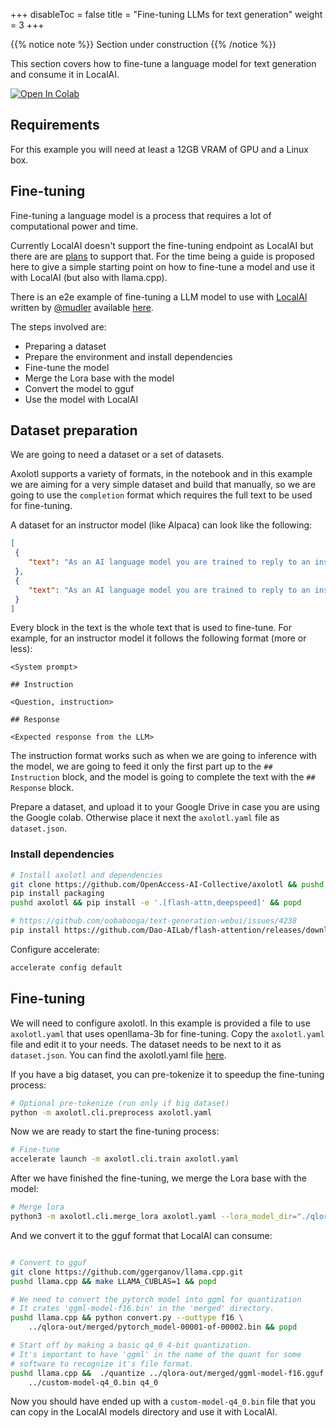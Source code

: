 
+++
disableToc = false
title = "Fine-tuning LLMs for text generation"
weight = 3
+++

{{% notice note %}}
Section under construction
{{% /notice %}}

This section covers how to fine-tune a language model for text generation and consume it in LocalAI.

[![Open In Colab](https://colab.research.google.com/assets/colab-badge.svg)]([https://colab.research.google.com/github/huggingface/autotrain-advanced/blob/main/colabs/AutoTrain_LLM.ipynb](https://colab.research.google.com/github/mudler/LocalAI/blob/master/examples/e2e-fine-tuning/notebook.ipynb))

## Requirements

For this example you will need at least a 12GB VRAM of GPU and a Linux box.

## Fine-tuning

Fine-tuning a language model is a process that requires a lot of computational power and time.

Currently LocalAI doesn't support the fine-tuning endpoint as LocalAI but there are are [plans](https://github.com/mudler/LocalAI/issues/596) to support that. For the time being a guide is proposed here to give a simple starting point on how to fine-tune a model and use it with LocalAI (but also with llama.cpp).

There is an e2e example of fine-tuning a LLM model to use with [LocalAI](https://github/mudler/LocalAI) written by [@mudler](https://github.com/mudler) available [here](https://github.com/mudler/LocalAI/tree/master/examples/e2e-fine-tuning/).

The steps involved are:

- Preparing a dataset
- Prepare the environment and install dependencies
- Fine-tune the model
- Merge the Lora base with the model
- Convert the model to gguf
- Use the model with LocalAI

## Dataset preparation

We are going to need a dataset or a set of datasets. 

Axolotl supports a variety of formats, in the notebook and in this example we are aiming for a very simple dataset and build that manually, so we are going to use the `completion` format which requires the full text to be used for fine-tuning.

A dataset for an instructor model (like Alpaca) can look like the following:

```json
[
 {
    "text": "As an AI language model you are trained to reply to an instruction. Try to be as much polite as possible\n\n## Instruction\n\nWrite a poem about a tree.\n\n## Response\n\nTrees are beautiful, ...",
 },
 {
    "text": "As an AI language model you are trained to reply to an instruction. Try to be as much polite as possible\n\n## Instruction\n\nWrite a poem about a tree.\n\n## Response\n\nTrees are beautiful, ...",
 }
]
```

Every block in the text is the whole text that is used to fine-tune. For example, for an instructor model it follows the following format (more or less):

```
<System prompt>

## Instruction

<Question, instruction>

## Response

<Expected response from the LLM>
```

The instruction format works such as when we are going to inference with the model, we are going to feed it only the first part up to the `## Instruction` block, and the model is going to complete the text with the `## Response` block.

Prepare a dataset, and upload it to your Google Drive in case you are using the Google colab. Otherwise place it next the `axolotl.yaml` file as `dataset.json`.

### Install dependencies

```bash
# Install axolotl and dependencies
git clone https://github.com/OpenAccess-AI-Collective/axolotl && pushd axolotl && git checkout 797f3dd1de8fd8c0eafbd1c9fdb172abd9ff840a && popd #0.3.0
pip install packaging
pushd axolotl && pip install -e '.[flash-attn,deepspeed]' && popd

# https://github.com/oobabooga/text-generation-webui/issues/4238
pip install https://github.com/Dao-AILab/flash-attention/releases/download/v2.3.0/flash_attn-2.3.0+cu117torch2.0cxx11abiFALSE-cp310-cp310-linux_x86_64.whl
```

Configure accelerate:

```bash
accelerate config default
```

## Fine-tuning

We will need to configure axolotl. In this example is provided a file to use `axolotl.yaml` that uses openllama-3b for fine-tuning. Copy the `axolotl.yaml` file and edit it to your needs. The dataset needs to be next to it as `dataset.json`. You can find the axolotl.yaml file [here](https://github.com/mudler/LocalAI/tree/master/examples/e2e-fine-tuning/).

If you have a big dataset, you can pre-tokenize it to speedup the fine-tuning process:

```bash
# Optional pre-tokenize (run only if big dataset)
python -m axolotl.cli.preprocess axolotl.yaml
```

Now we are ready to start the fine-tuning process:
```bash
# Fine-tune
accelerate launch -m axolotl.cli.train axolotl.yaml
```

After we have finished the fine-tuning, we merge the Lora base with the model:
```bash
# Merge lora
python3 -m axolotl.cli.merge_lora axolotl.yaml --lora_model_dir="./qlora-out" --load_in_8bit=False --load_in_4bit=False
```

And we convert it to the gguf format that LocalAI can consume:

```bash

# Convert to gguf
git clone https://github.com/ggerganov/llama.cpp.git
pushd llama.cpp && make LLAMA_CUBLAS=1 && popd

# We need to convert the pytorch model into ggml for quantization
# It crates 'ggml-model-f16.bin' in the 'merged' directory.
pushd llama.cpp && python convert.py --outtype f16 \
    ../qlora-out/merged/pytorch_model-00001-of-00002.bin && popd

# Start off by making a basic q4_0 4-bit quantization.
# It's important to have 'ggml' in the name of the quant for some
# software to recognize it's file format.
pushd llama.cpp &&  ./quantize ../qlora-out/merged/ggml-model-f16.gguf \
    ../custom-model-q4_0.bin q4_0

```

Now you should have ended up with a `custom-model-q4_0.bin` file that you can copy in the LocalAI models directory and use it with LocalAI.
